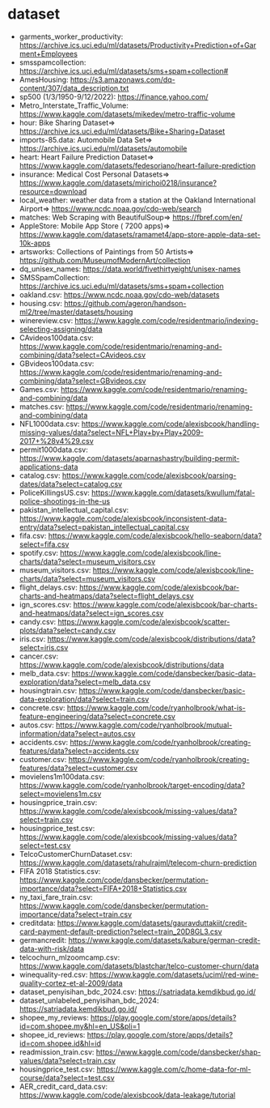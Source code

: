 # dataset

* garments_worker_productivity: https://archive.ics.uci.edu/ml/datasets/Productivity+Prediction+of+Garment+Employees
* smsspamcollection: https://archive.ics.uci.edu/ml/datasets/sms+spam+collection#
* AmesHousing: https://s3.amazonaws.com/dq-content/307/data_description.txt
* sp500 (1/3/1950-9/12/2022): https://finance.yahoo.com/
* Metro_Interstate_Traffic_Volume: https://www.kaggle.com/datasets/mikedev/metro-traffic-volume
* hour: Bike Sharing Dataset=> https://archive.ics.uci.edu/ml/datasets/Bike+Sharing+Dataset
* imports-85.data: Automobile Data Set=> https://archive.ics.uci.edu/ml/datasets/automobile
* heart: Heart Failure Prediction Dataset=> https://www.kaggle.com/datasets/fedesoriano/heart-failure-prediction
* insurance: Medical Cost Personal Datasets=> https://www.kaggle.com/datasets/mirichoi0218/insurance?resource=download
* local_weather: weather data from a station at the Oakland International Airport=> https://www.ncdc.noaa.gov/cdo-web/search
* matches: Web Scraping with BeautifulSoup=> https://fbref.com/en/
* AppleStore: Mobile App Store ( 7200 apps)=> https://www.kaggle.com/datasets/ramamet4/app-store-apple-data-set-10k-apps
* artsworks: Collections of Paintings from 50 Artists=> https://github.com/MuseumofModernArt/collection
* dq_unisex_names: https://data.world/fivethirtyeight/unisex-names
* SMSSpamCollection: https://archive.ics.uci.edu/ml/datasets/sms+spam+collection
* oakland.csv: https://www.ncdc.noaa.gov/cdo-web/datasets
* housing.csv: https://github.com/ageron/handson-ml2/tree/master/datasets/housing
* winereview.csv: https://www.kaggle.com/code/residentmario/indexing-selecting-assigning/data
* CAvideos100data.csv: https://www.kaggle.com/code/residentmario/renaming-and-combining/data?select=CAvideos.csv
* GBvideos100data.csv: https://www.kaggle.com/code/residentmario/renaming-and-combining/data?select=GBvideos.csv
* Games.csv: https://www.kaggle.com/code/residentmario/renaming-and-combining/data
* matches.csv: https://www.kaggle.com/code/residentmario/renaming-and-combining/data
* NFL1000data.csv: https://www.kaggle.com/code/alexisbcook/handling-missing-values/data?select=NFL+Play+by+Play+2009-2017+%28v4%29.csv
* permit1000data.csv: https://www.kaggle.com/datasets/aparnashastry/building-permit-applications-data
* catalog.csv: https://www.kaggle.com/code/alexisbcook/parsing-dates/data?select=catalog.csv
* PoliceKillingsUS.csv: https://www.kaggle.com/datasets/kwullum/fatal-police-shootings-in-the-us
* pakistan_intellectual_capital.csv: https://www.kaggle.com/code/alexisbcook/inconsistent-data-entry/data?select=pakistan_intellectual_capital.csv
* fifa.csv: https://www.kaggle.com/code/alexisbcook/hello-seaborn/data?select=fifa.csv
* spotify.csv: https://www.kaggle.com/code/alexisbcook/line-charts/data?select=museum_visitors.csv
* museum_visitors.csv: https://www.kaggle.com/code/alexisbcook/line-charts/data?select=museum_visitors.csv
* flight_delays.csv: https://www.kaggle.com/code/alexisbcook/bar-charts-and-heatmaps/data?select=flight_delays.csv
* ign_scores.csv: https://www.kaggle.com/code/alexisbcook/bar-charts-and-heatmaps/data?select=ign_scores.csv
* candy.csv: https://www.kaggle.com/code/alexisbcook/scatter-plots/data?select=candy.csv
* iris.csv: https://www.kaggle.com/code/alexisbcook/distributions/data?select=iris.csv
* cancer.csv: https://www.kaggle.com/code/alexisbcook/distributions/data
* melb_data.csv: https://www.kaggle.com/code/dansbecker/basic-data-exploration/data?select=melb_data.csv
* housingtrain.csv: https://www.kaggle.com/code/dansbecker/basic-data-exploration/data?select=train.csv
* concrete.csv: https://www.kaggle.com/code/ryanholbrook/what-is-feature-engineering/data?select=concrete.csv
* autos.csv: https://www.kaggle.com/code/ryanholbrook/mutual-information/data?select=autos.csv
* accidents.csv: https://www.kaggle.com/code/ryanholbrook/creating-features/data?select=accidents.csv
* customer.csv: https://www.kaggle.com/code/ryanholbrook/creating-features/data?select=customer.csv
* movielens1m100data.csv: https://www.kaggle.com/code/ryanholbrook/target-encoding/data?select=movielens1m.csv
* housingprice_train.csv: https://www.kaggle.com/code/alexisbcook/missing-values/data?select=train.csv
* housingprice_test.csv: https://www.kaggle.com/code/alexisbcook/missing-values/data?select=test.csv
* TelcoCustomerChurnDataset.csv: https://www.kaggle.com/datasets/rahulrajml/telecom-churn-prediction
* FIFA 2018 Statistics.csv: https://www.kaggle.com/code/dansbecker/permutation-importance/data?select=FIFA+2018+Statistics.csv
* ny_taxi_fare_train.csv: https://www.kaggle.com/code/dansbecker/permutation-importance/data?select=train.csv
* creditdata: https://www.kaggle.com/datasets/gauravduttakiit/credit-card-payment-default-prediction?select=train_20D8GL3.csv
* germancredit: https://www.kaggle.com/datasets/kabure/german-credit-data-with-risk/data
* telcochurn_mlzoomcamp.csv: https://www.kaggle.com/datasets/blastchar/telco-customer-churn/data
* winequality-red.csv: https://www.kaggle.com/datasets/uciml/red-wine-quality-cortez-et-al-2009/data
* dataset_penyisihan_bdc_2024.csv: https://satriadata.kemdikbud.go.id/
* dataset_unlabeled_penyisihan_bdc_2024: https://satriadata.kemdikbud.go.id/
* shopee_my_reviews: https://play.google.com/store/apps/details?id=com.shopee.my&hl=en_US&pli=1
* shopee_id_reviews: https://play.google.com/store/apps/details?id=com.shopee.id&hl=id
* readmission_train.csv: https://www.kaggle.com/code/dansbecker/shap-values/data?select=train.csv
* housingprice_test.csv: https://www.kaggle.com/c/home-data-for-ml-course/data?select=test.csv
* AER_credit_card_data.csv: https://www.kaggle.com/code/alexisbcook/data-leakage/tutorial
